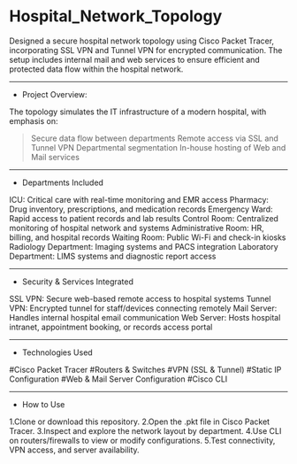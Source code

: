 # Hospital_Network_Topology
Designed a secure hospital network topology using Cisco Packet Tracer, incorporating SSL VPN and Tunnel VPN for encrypted communication. The setup includes internal mail and web services to ensure efficient and protected data flow within the hospital network.

-----------------------------------------------------------------------------------------------------------------------------------------------------------------------------------------------------

- Project Overview:

The topology simulates the IT infrastructure of a modern hospital, with emphasis on:
>Secure data flow between departments
>Remote access via SSL and Tunnel VPN
>Departmental segmentation
>In-house hosting of Web and Mail services

-----------------------------------------------------------------------------------------------------------------------------------------------------------------------------------------------------

- Departments Included

ICU:	Critical care with real-time monitoring and EMR access
Pharmacy:	Drug inventory, prescriptions, and medication records
Emergency Ward:	Rapid access to patient records and lab results
Control Room:	Centralized monitoring of hospital network and systems
Administrative Room:	HR, billing, and hospital records
Waiting Room:	Public Wi-Fi and check-in kiosks
Radiology Department:	Imaging systems and PACS integration
Laboratory Department:	LIMS systems and diagnostic report access

-----------------------------------------------------------------------------------------------------------------------------------------------------------------------------------------------------

- Security & Services Integrated

SSL VPN:	Secure web-based remote access to hospital systems
Tunnel VPN:	Encrypted tunnel for staff/devices connecting remotely
Mail Server:	Handles internal hospital email communication
Web Server:	Hosts hospital intranet, appointment booking, or records access portal

-----------------------------------------------------------------------------------------------------------------------------------------------------------------------------------------------------

- Technologies Used

#Cisco Packet Tracer
#Routers & Switches
#VPN (SSL & Tunnel)
#Static IP Configuration
#Web & Mail Server Configuration
#Cisco CLI

-----------------------------------------------------------------------------------------------------------------------------------------------------------------------------------------------------

- How to Use

1.Clone or download this repository.
2.Open the .pkt file in Cisco Packet Tracer.
3.Inspect and explore the network layout by department.
4.Use CLI on routers/firewalls to view or modify configurations.
5.Test connectivity, VPN access, and server availability.
